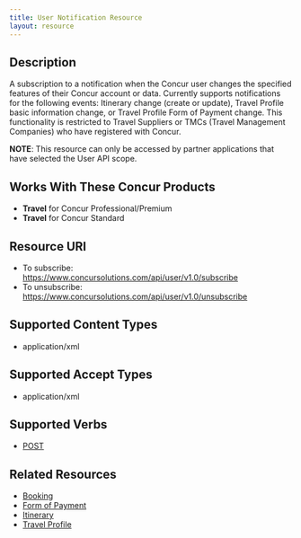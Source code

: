 ```yaml
---
title: User Notification Resource 
layout: resource
---
```






## Description
A subscription to a notification when the Concur user changes the specified features of their Concur account or data. Currently supports notifications for the following events: Itinerary change (create or update), Travel Profile basic information change, or Travel Profile Form of Payment change. This functionality is restricted to Travel Suppliers or TMCs (Travel Management Companies) who have registered with Concur.

**NOTE**: This resource can only be accessed by partner applications that have selected the User API scope.

## Works With These Concur Products
* **Travel** for Concur Professional/Premium
* **Travel** for Concur Standard

## Resource URI
* To subscribe:  
https://www.concursolutions.com/api/user/v1.0/subscribe  
* To unsubscribe:  
https://www.concursolutions.com/api/user/v1.0/unsubscribe

## Supported Content Types
* application/xml

## Supported Accept Types
* application/xml

## Supported Verbs
* [POST][1]

## Related Resources
* [Booking][2]
* [Form of Payment][3]
* [Itinerary][4]
* [Travel Profile][5]



[1]: https://developer.concur.com/travel-profile/user-notification-resource/user-notification-resource-post
[2]: https://developer.concur.com/itinerary-tmc-and-third-party-developers/booking-resource
[3]: https://developer.concur.com/travel-profile/form-payment-resource
[4]: https://developer.concur.com/itinerary-tmc-and-third-party-developers/itinerary-resource
[5]: https://developer.concur.com/travel-profile/profile-resource
